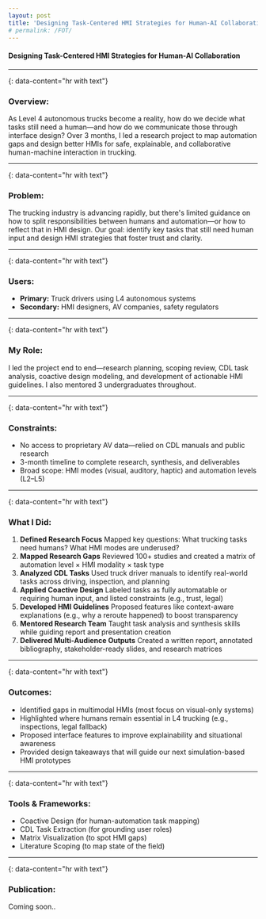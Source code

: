 ```yaml
---
layout: post
title: 'Designing Task-Centered HMI Strategies for Human-AI Collaboration'
# permalink: /FOT/
---
```

#### Designing Task-Centered HMI Strategies for Human-AI Collaboration
---
{: data-content="hr with text"}
### Overview:

As Level 4 autonomous trucks become a reality, how do we decide what tasks still need a human—and how do we communicate those through interface design? Over 3 months, I led a research project to map automation gaps and design better HMIs for safe, explainable, and collaborative human-machine interaction in trucking.

---
{: data-content="hr with text"}
### Problem:

The trucking industry is advancing rapidly, but there's limited guidance on how to split responsibilities between humans and automation—or how to reflect that in HMI design. Our goal: identify key tasks that still need human input and design HMI strategies that foster trust and clarity.

---
{: data-content="hr with text"}
### Users:

- **Primary:** Truck drivers using L4 autonomous systems
- **Secondary:** HMI designers, AV companies, safety regulators

---
{: data-content="hr with text"}
### My Role:

I led the project end to end—research planning, scoping review, CDL task analysis, coactive design modeling, and development of actionable HMI guidelines. I also mentored 3 undergraduates throughout.

---
{: data-content="hr with text"}
### Constraints:

- No access to proprietary AV data—relied on CDL manuals and public research
- 3-month timeline to complete research, synthesis, and deliverables
- Broad scope: HMI modes (visual, auditory, haptic) and automation levels (L2–L5)

---
{: data-content="hr with text"}
### What I Did:

1. **Defined Research Focus**
    Mapped key questions: What trucking tasks need humans? What HMI modes are underused?
2. **Mapped Research Gaps**
    Reviewed 100+ studies and created a matrix of automation level × HMI modality × task type
3. **Analyzed CDL Tasks**
    Used truck driver manuals to identify real-world tasks across driving, inspection, and planning
4. **Applied Coactive Design**
    Labeled tasks as fully automatable or requiring human input, and listed constraints (e.g., trust, legal)
5. **Developed HMI Guidelines**
    Proposed features like context-aware explanations (e.g., why a reroute happened) to boost transparency
6. **Mentored Research Team**
    Taught task analysis and synthesis skills while guiding report and presentation creation
7. **Delivered Multi-Audience Outputs**
    Created a written report, annotated bibliography, stakeholder-ready slides, and research matrices

---
{: data-content="hr with text"}

### Outcomes:
- Identified gaps in multimodal HMIs (most focus on visual-only systems)
- Highlighted where humans remain essential in L4 trucking (e.g., inspections, legal fallback)
- Proposed interface features to improve explainability and situational awareness
- Provided design takeaways that will guide our next simulation-based HMI prototypes

---
{: data-content="hr with text"}

### Tools & Frameworks:

- Coactive Design (for human-automation task mapping)
- CDL Task Extraction (for grounding user roles)
- Matrix Visualization (to spot HMI gaps)
- Literature Scoping (to map state of the field)

---
{: data-content="hr with text"}

### Publication: 

Coming soon..



